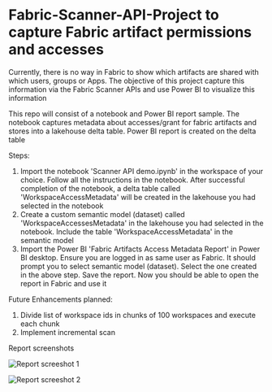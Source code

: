 # Fabric-Scanner-API-Project to capture Fabric artifact permissions and accesses

Currently, there is no way in Fabric to show which artifacts are shared with which users, groups or Apps. The objective of this project capture this information via the Fabric Scanner APIs and use Power BI to visualize this information

This repo will consist of a notebook and Power BI report sample. The notebook captures metadata about accesses/grant for fabric artifacts and stores into a lakehouse delta table. Power BI report is created on the delta table

Steps:
1. Import the notebook 'Scanner API demo.ipynb' in the workspace of your choice. Follow all the instructions in the notebook. After successful completion of the notebook, a delta table called 'WorkspaceAccessMetadata' will be created in the lakehouse you had selected in the notebook
2. Create a custom semantic model (dataset) called 'WorkspaceAccessesMetadata' in the lakehouse you had selected in the notebook. Include the table 'WorkspaceAccessMetadata' in the semantic model
3. Import the Power BI 'Fabric Artifacts Access Metadata Report' in Power BI desktop. Ensure you are logged in as same user as Fabric. It should prompt you to select semantic model (dataset). Select the one created in the above step. Save the report. Now you should be able to open the report in Fabric and use it

Future Enhancements planned:
1. Divide list of workspace ids in chunks of 100 workspaces and execute each chunk
2. Implement incremental scan

Report screenshots


![Report screeshot 1](https://github.com/sagarbathe/Fabric-Scanner-API-Project/assets/110572270/43cb11c3-fe8d-4b30-97ff-e1a2bd3421a1)


![Report screeshot 2](https://github.com/sagarbathe/Fabric-Scanner-API-Project/assets/110572270/86af87bd-41bf-4bd3-84e5-72ba5958833e)
